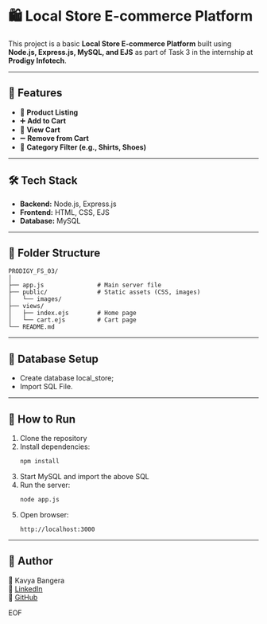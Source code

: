 # 🛍️ Local Store E-commerce Platform

This project is a basic **Local Store E-commerce Platform** built using **Node.js, Express.js, MySQL, and EJS** as part of Task 3 in the internship at **Prodigy Infotech**.

---

## 🔧 Features

- 🏬 **Product Listing**
- ➕ **Add to Cart**
- 🛒 **View Cart**
- ➖ **Remove from Cart**
- 📂 **Category Filter (e.g., Shirts, Shoes)**

---

## 🛠️ Tech Stack

- **Backend:** Node.js, Express.js
- **Frontend:** HTML, CSS, EJS
- **Database:** MySQL

---

## 📁 Folder Structure

```
PRODIGY_FS_03/
│
├── app.js               # Main server file
├── public/              # Static assets (CSS, images)
│   └── images/
├── views/              
│   ├── index.ejs        # Home page
│   └── cart.ejs         # Cart page
└── README.md
```

---

## 💾 Database Setup

- Create database local_store;
- Import SQL File.

---

## 🚀 How to Run

1. Clone the repository  
2. Install dependencies:  
   ```bash
   npm install
   ```
3. Start MySQL and import the above SQL
4. Run the server:  
   ```bash
   node app.js
   ```
5. Open browser:  
   ```
   http://localhost:3000
   ```

---


## 🔗 Author

👤 Kavya Bangera  
📧 [LinkedIn](https://www.linkedin.com/in/kavyabangera)  
📂 [GitHub](https://github.com/kavyabangera4)

EOF
